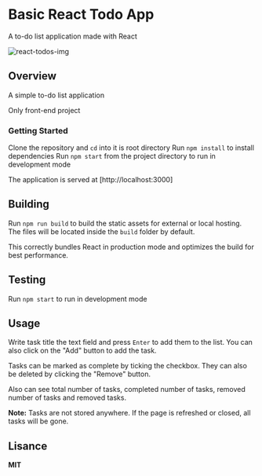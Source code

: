 # Basic React Todo App

A to-do list application made with React

![react-todos-img](https://github.com/snntnc/react-todos)

## Overview

A simple to-do list application

Only front-end project

### Getting Started

Clone the repository and `cd` into it is root directory
Run `npm install` to install dependencies
Run `npm start` from the project directory to run in development mode

The application is served at [http://localhost:3000]

## Building

Run `npm run build` to build the static assets for external or local hosting. The files will be located inside the `build` folder by default.

This correctly bundles React in production mode and optimizes the build for best performance.

## Testing

Run `npm start` to run in development mode

## Usage 

Write task title the text field and press `Enter` to add them to the list. You can also click on the "Add" button to add the task.

Tasks can be marked as complete by ticking the checkbox. They can also be deleted by clicking the "Remove" button.

Also can see total number of tasks, completed number of tasks, removed number of tasks and removed tasks.

**Note:** Tasks are not stored anywhere. If the page is refreshed or closed, all tasks will be gone.

## Lisance

**MIT**